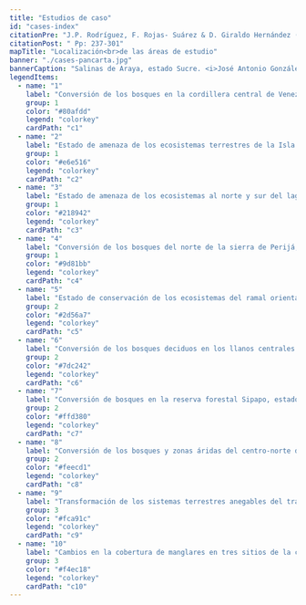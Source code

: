 ```yaml
---
title: "Estudios de caso"
id: "cases-index"
citationPre: "J.P. Rodríguez, F. Rojas- Suárez & D. Giraldo Hernández (eds.) (2010). Casos de estudio."
citationPost: " Pp: 237-301"
mapTitle: "Localización<br>de las áreas de estudio"
banner: "./cases-pancarta.jpg"
bannerCaption: "Salinas de Araya, estado Sucre. <i>José Antonio González-Carcacía</i>"
legendItems:
  - name: "1"
    label: "Conversión de los bosques en la cordillera central de Venezuela"
    group: 1
    color: "#80afdd"
    legend: "colorkey"
    cardPath: "c1"
  - name: "2"
    label: "Estado de amenaza de los ecosistemas terrestres de la Isla de Margarita, estado Nueva Esparta"
    group: 1
    color: "#e6e516"
    legend: "colorkey"
    cardPath: "c2"
  - name: "3"
    label: "Estado de amenaza de los ecosistemas al norte y sur del lago de Maracaibo, estado Zulia"
    group: 1
    color: "#218942"
    legend: "colorkey"
    cardPath: "c3"
  - name: "4"
    label: "Conversión de los bosques del norte de la sierra de Perijá, estado Zulia"
    group: 1
    color: "#9d81bb"
    legend: "colorkey"
    cardPath: "c4"
  - name: "5"
    label: "Estado de conservación de los ecosistemas del ramal oriental de la cordillera de los Andes venezolanos"
    group: 2
    color: "#2d56a7"
    legend: "colorkey"
    cardPath: "c5"
  - name: "6"
    label: "Conversión de los bosques deciduos en los llanos centrales de Venezuela"
    group: 2
    color: "#7dc242"
    legend: "colorkey"
    cardPath: "c6"
  - name: "7"
    label: "Conversión de bosques en la reserva forestal Sipapo, estado Amazonas"
    group: 2
    color: "#ffd380"
    legend: "colorkey"
    cardPath: "c7"
  - name: "8"
    label: "Conversión de los bosques y zonas áridas del centro-norte del estado Falcón"
    group: 2
    color: "#feecd1"
    legend: "colorkey"
    cardPath: "c8"
  - name: "9"
    label: "Transformación de los sistemas terrestres anegables del tramo central del bajo Orinoco"
    group: 3
    color: "#fca91c"
    legend: "colorkey"
    cardPath: "c9"
  - name: "10"
    label: "Cambios en la cobertura de manglares en tres sitios de la costa Caribe de Venezuela"
    group: 3
    color: "#f4ec18"
    legend: "colorkey"
    cardPath: "c10"
---
```

